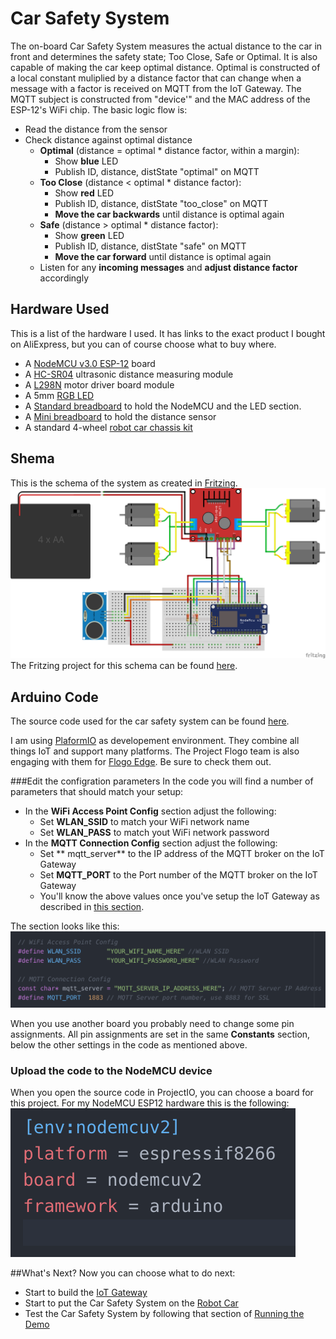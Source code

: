﻿# Car Safety System
The on-board Car Safety System measures the actual distance to the car in front and determines the safety state; Too Close, Safe or Optimal. It is also capable of making the car keep optimal distance. Optimal is constructed of a local constant muliplied by a distance factor that can change when a message with a factor is received on MQTT from the IoT Gateway. The MQTT subject is constructed from "device'" and the MAC address of the ESP-12's WiFi chip.
The basic logic flow is:

 - Read the distance from the sensor
 - Check distance against optimal distance
	 - **Optimal** (distance = optimal * distance factor, within a margin):
		 - Show **blue** LED
		 - Publish ID, distance, distState "optimal" on MQTT
	 - **Too Close** (distance < optimal * distance factor):
		 - Show **red** LED
		 - Publish ID, distance, distState "too_close" on MQTT
		 - **Move the car backwards** until distance is optimal again
	 - **Safe** (distance > optimal * distance factor):
		 - Show **green** LED
		 - Publish ID, distance, distState "safe" on MQTT
		 - **Move the car forward** until distance is optimal again
	 - Listen for any **incoming messages** and **adjust distance factor** accordingly

## Hardware Used
This is a list of the hardware I used. It has links to the exact product I bought on AliExpress, but you can of course choose what to buy where.

 - A [NodeMCU v3.0 ESP-12](https://www.aliexpress.com/item/V3-Wireless-module-NodeMcu-4M-bytes-Lua-WIFI-Internet-of-Things-development-board-based-ESP8266-esp/32647542733.html?spm=a2g0s.9042311.0.0.Nq0bHx) board 
 - A [HC-SR04](https://www.aliexpress.com/item/Free-shipping-1pcs-Ultrasonic-Module-HC-SR04-Distance-Measuring-Transducer-Sensor-for-Arduino-Samples-Best-prices/1967936408.html?spm=a2g0s.9042311.0.0.C2CePu) ultrasonic distance measuring module
 - A [L298N](https://www.aliexpress.com/item/Free-shipping-1pcs-lot-Special-promotions-2pcs-lot-L298N-motor-driver-board-module-stepper-motor-smart/1872427142.html?spm=a2g0s.9042311.0.0.7UNFIQ) motor driver board module
 - A 5mm [RGB LED](https://www.aliexpress.com/store/product/50Pcs-5mm-4pin-RGB-Tri-Color-Common-Anode-LED-Red-Green-Blue/612195_1852144523.html)
 - A [Standard breadboard](https://www.aliexpress.com/item/1pcs-DIY-400-Points-Solderless-Bread-Board-Breadboard-400-PCB-Test-Board-for-ATMEGA-PIC-Arduino/32802377725.html?spm=a2g0s.9042311.0.0.oXz7Ch) to hold the NodeMCU and the LED section.
 - A [Mini breadboard](https://www.aliexpress.com/item/free-shipping-10Pcs-Lot-Pro-Mini-Module-Atmega328-5V-16M-For-Arduino-Compatible-With-Nano/1656592084.html?spm=a2g0s.9042311.0.0.hgy8Mz) to hold the distance sensor
 - A standard 4-wheel [robot car chassis kit](https://www.aliexpress.com/item/5-colors-choose-one-color-4WD-Smart-Robot-Car-Chassis-Kits-for-arduino-with-Speed/32679090614.html?spm=a2g0s.9042311.0.0.oXz7Ch)

## Shema
This is the schema of the system as created in [Fritzing](http://fritzing.org).
![Car Safety System](schema.png)
The Fritzing project for this schema can be found [here](iot-car.fzz).

## Arduino Code
The source code used for the car safety system can be found [here](iot-car.ino).

I am using [PlaformIO](http://platformio.org/) as developement environment. They combine all things IoT and support many platforms. The Project Flogo team is also engaging with them for [Flogo Edge](https://www.tibco.com/blog/2017/06/23/introducing-flogo-edge-apps/). Be sure to check them out.

###Edit the configration parameters
In the code you will find a number of parameters that should match your setup:

 - In the **WiFi Access Point Config** section adjust the following:
	 - Set **WLAN_SSID** to match your WiFi network name
	 - Set **WLAN_PASS** to match yout WiFi network password
 - In the **MQTT Connection Config** section adjust the following:
	 - Set ** mqtt_server** to the IP address of the MQTT broker on the IoT Gateway
	 - Set **MQTT_PORT** to the Port number of the MQTT broker on the IoT Gateway
	 - You'll know the above values once you've setup the IoT Gateway as described in [this section](../iot-gateway/). 

The section looks like this:
![Config parameters](adjust-ino.png)

When you use another board you probably need to change some pin assignments. All pin assignments are set in the same **Constants** section, below the other settings in the code as mentioned above.

### Upload the code to the NodeMCU device
When you open the source code in ProjectIO, you can choose a board for this project. For my NodeMCU ESP12 hardware this is the following:
![Board settings](board-settings.png)

##What's Next?
Now you can choose what to do next:

 - Start to build the [IoT Gateway](../iot-gateway/)
 - Start to put the Car Safety System on the [Robot Car](../robot-car/)
 - Test the Car Safety System by following that section of [Running the Demo](../running-the-demo/)